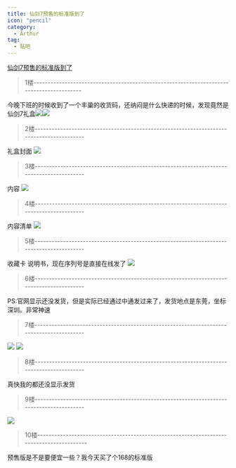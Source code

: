 ```yaml
---
title: 仙剑7预售的标准版到了
icon: "pencil"
category:
  - Arthur
tag:
  - 贴吧
---
```


[仙剑7预售的标准版到了](https://tieba.baidu.com/p/7573201090?pid=141644491538&cid=0#141644491538)


>1楼-----------------------------------------------------------------------------------------

今晚下班的时候收到了一个丰巢的收货码，还纳闷是什么快递的时候，发现竟然是仙剑7礼盒![](https://gsp0.baidu.com/5aAHeD3nKhI2p27j8IqW0jdnxx1xbK/tb/editor/images/client/image_emoticon2.png)![](https://gsp0.baidu.com/5aAHeD3nKhI2p27j8IqW0jdnxx1xbK/tb/editor/images/client/image_emoticon2.png)

>2楼-----------------------------------------------------------------------------------------

礼盒封面
![](http://tiebapic.baidu.com/forum/w%3D580/sign=e02472dfd745d688a302b2ac94c07dab/31aa0c46f21fbe0948ba78f82e600c338544add3.jpg?tbpicau=2023-09-06-05_06a32c5459caacd47eaaced69fbe988e)

>3楼-----------------------------------------------------------------------------------------

内容
![](http://tiebapic.baidu.com/forum/w%3D580/sign=82f64880553853438ccf8729a311b01f/e70fdbc451da81cb8e0738211766d0160b2431de.jpg?tbpicau=2023-09-06-05_8beace29082ce2e307d8fccf7fd31553)

>4楼-----------------------------------------------------------------------------------------

内容清单
![](http://tiebapic.baidu.com/forum/w%3D580/sign=7b680a16da44ebf86d716437e9f9d736/3aae3dc79f3df8dcc108bc849011728b4710284a.jpg?tbpicau=2023-09-06-05_fdda71984abd63cf9b446159fa96e740)

>5楼-----------------------------------------------------------------------------------------

收藏卡 说明书，现在序列号是直接在线发了
![](http://tiebapic.baidu.com/forum/w%3D580/sign=2d0ca0afced4b31cf03c94b3b7d4276f/9f038335e5dde711f70ef81ae2efce1b9f1661db.jpg?tbpicau=2023-09-06-05_5d0b8b776590f6710ac9752d21ad1f37)

>6楼-----------------------------------------------------------------------------------------

PS:官网显示还没发货，但是实际已经通过中通发过来了，发货地点是东莞，坐标深圳。非常神速

>7楼-----------------------------------------------------------------------------------------

![](http://tiebapic.baidu.com/forum/w%3D580/sign=7d9381f37a7f9e2f70351d002f30e962/3ca7a1efce1b9d1621e2a974aedeb48f8c54645b.jpg?tbpicau=2023-09-06-05_1cffa24c2b14c11422d4d73e1c9533cb)
![](http://tiebapic.baidu.com/forum/w%3D580/sign=eba8cd3614540923aa696376a258d1dc/cdb7217f9e2f07084e211915b424b899a901f264.jpg?tbpicau=2023-09-06-05_f0574f2dac3b59ef4824ebe44e62baa8)

>8楼-----------------------------------------------------------------------------------------

真快我的都还没显示发货

>9楼-----------------------------------------------------------------------------------------

![](https://gsp0.baidu.com/5aAHeD3nKhI2p27j8IqW0jdnxx1xbK/tb/editor/images/client/image_emoticon13.png)

>10楼-----------------------------------------------------------------------------------------

预售版是不是要便宜一些？我今天买了个168的标准版
